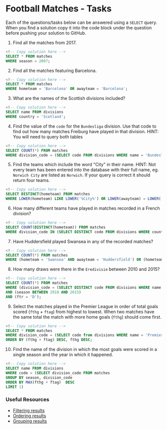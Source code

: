 # Football Matches - Tasks

Each of the questions/tasks below can be answered using a `SELECT` query. When you find a solution copy it into the code block under the question before pushing your solution to GitHub.

1) Find all the matches from 2017.

```sql
<!-- Copy solution here -->
SELECT * FROM matches
WHERE season = 2007;

```

2) Find all the matches featuring Barcelona.

```sql
<!-- Copy solution here -->
SELECT * FROM matches
WHERE hometeam = 'Barcelona' OR awayteam = 'Barcelona';

```

3) What are the names of the Scottish divisions included?

```sql
<!-- Copy solution here -->
SELECT name FROM divisions
WHERE country = 'Scotland';

```

4) Find the value of the `code` for the `Bundesliga` division. Use that code to find out how many matches Freiburg have played in that division. HINT: You will need to query both tables

```sql
<!-- Copy solution here -->
SELECT COUNT(*) FROM matches
WHERE division_code = (SELECT code FROM divisions WHERE name = 'Bundesliga') AND (hometeam = 'Freiburg' OR awayteam = 'Freiburg');

```

5)  Find the teams which include the word "City" in their name. HINT: Not every team has been entered into the database with their full name, eg. `Norwich City` are listed as `Norwich`. If your query is correct it should return four teams.

```sql
<!-- Copy solution here -->
SELECT DISTINCT(hometeam) FROM matches
WHERE LOWER(hometeam) LIKE LOWER('%City%') OR LOWER(awayteam) = LOWER('CITY');

```

6) How many different teams have played in matches recorded in a French division?

```sql
<!-- Copy solution here -->
SELECT COUNT(DISTINCT(hometeam)) FROM matches
WHERE division_code IN (SELECT DISTINCT code FROM divisions WHERE country = 'France');
```

7) Have Huddersfield played Swansea in any of the recorded matches?

```sql
<!-- Copy solution here -->
SELECT COUNT(*) FROM matches
WHERE (hometeam = 'Swansea' AND awayteam = 'Huddersfield') OR (hometeam = 'Huddersfield' AND awayteam = 'Swansea');
```

8) How many draws were there in the `Eredivisie` between 2010 and 2015?

```sql
<!-- Copy solution here -->
SELECT COUNT(*) FROM matches
WHERE (division_code = (SELECT DISTINCT code FROM divisions WHERE name = 'Eredivisie')) 
AND (season BETWEEN 2010 AND 2015)
AND (ftr = 'D');
```

9) Select the matches played in the Premier League in order of total goals scored (`fthg` + `ftag`) from highest to lowest. When two matches have the same total the match with more home goals (`fthg`) should come first. 

```sql
<!-- Copy solution here -->
SELECT * FROM matches
WHERE division_code = (SELECT code from divisions WHERE name = 'Premier League')
ORDER BY (fthg + ftag) DESC, fthg DESC;
```

10) Find the name of the division in which the most goals were scored in a single season and the year in which it happened.

```sql
<!-- Copy solution here -->
SELECT name FROM divisions
WHERE code = (SELECT division_code FROM matches
GROUP BY season, division_code
ORDER BY MAX(fthg + ftag)  DESC
LIMIT 1)
```

### Useful Resources

- [Filtering results](https://www.w3schools.com/sql/sql_where.asp)
- [Ordering results](https://www.w3schools.com/sql/sql_orderby.asp)
- [Grouping results](https://www.w3schools.com/sql/sql_groupby.asp)